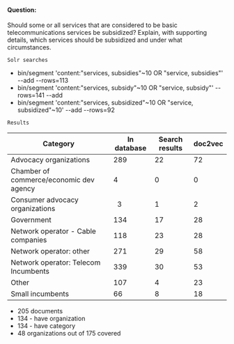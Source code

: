
#### Question:

 Should some or all services that are considered to be basic telecommunications services be subsidized? Explain, with supporting details, which services should be subsidized and under what circumstances.

`Solr searches`

- bin/segment 'content:"services, subsidies"~10 OR "service, subsidies"' --add --rows=113
- bin/segment 'content:"services, subsidy"~10 OR "service, subsidy"' --rows=141 --add
- bin/segment 'content:"services, subsidized"~10 OR "service, subsidized"~10' --add --rows=92

`Results`

Category| In database | Search results | doc2vec | 
--- | --- | --- | -- | 
Advocacy organizations |  289 | 22 | 72 | 
Chamber of commerce/economic dev agency |    4 | 0 | 0 |
Consumer advocacy organizations |    3  | 1 | 2 | 
Government  | 134 | 17 | 28 |
Network operator - Cable companies | 118 | 23 | 28 | 
Network operator: other | 271 | 29 | 58 |
Network operator: Telecom Incumbents | 339 | 30 | 53 |
Other | 107 | 4 | 23 | 
Small incumbents  | 66  | 8  | 18 |  

- 205 documents
- 134 - have organization
- 134 - have category
- 48 organizations out of 175 covered

